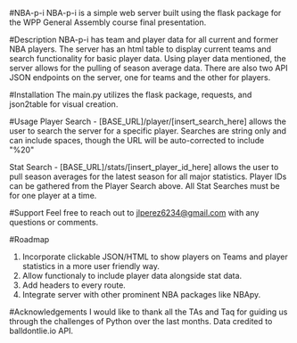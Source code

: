 #NBA-p-i
NBA-p-i is a simple web server built using the flask package for the WPP General Assembly course final presentation.

#Description
NBA-p-i has team and player data for all current and former NBA players. The server has an html table to display current teams and search functionality for basic player data. Using player data mentioned, the server allows for the pulling of season average data. There are also two API JSON endpoints on the server, one for teams and the other for players.

#Installation
The main.py utilizes the flask package, requests, and json2table for visual creation. 

#Usage
Player Search - [BASE_URL]/player/[insert_search_here] allows the user to search the server for a specific player. Searches are string only and can include spaces, though the URL will be auto-corrected to include "%20"

Stat Search - [BASE_URL]/stats/[insert_player_id_here] allows the user to pull season averages for the latest season for all major statistics. Player IDs can be gathered from the Player Search above. All Stat Searches must be for one player at a time.

#Support
Feel free to reach out to jlperez6234@gmail.com with any questions or comments.

#Roadmap
1. Incorporate clickable JSON/HTML to show players on Teams and player statistics in a more user friendly way.
2. Allow functionaly to include player data alongside stat data.
3. Add headers to every route. 
4. Integrate server with other prominent NBA packages like NBApy.

#Acknowledgements
I would like to thank all the TAs and Taq for guiding us through the challenges of Python over the last months. Data credited to balldontlie.io API.

